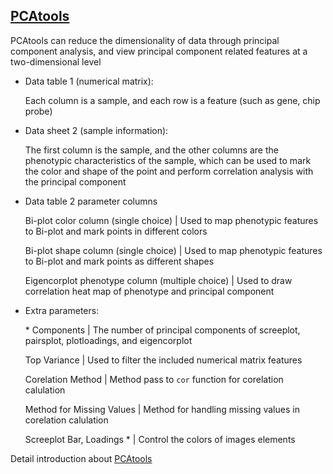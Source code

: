 ## [PCAtools](/basic/pcatools)

PCAtools can reduce the dimensionality of data through principal component analysis, and view principal component related features at a two-dimensional level

- Data table 1 (numerical matrix):

  Each column is a sample, and each row is a feature (such as gene, chip probe)

- Data sheet 2 (sample information):

  The first column is the sample, and the other columns are the phenotypic characteristics of the sample, which can be used to mark the color and shape of the point and perform correlation analysis with the principal component

- Data table 2 parameter columns

  Bi-plot color column (single choice) | Used to map phenotypic features to Bi-plot and mark points in different colors

  Bi-plot shape column (single choice) | Used to map phenotypic features to Bi-plot and mark points as different shapes

  Eigencorplot phenotype column (multiple choice) | Used to draw correlation heat map of phenotype and principal component
  
- Extra parameters:

  \* Components | The number of principal components of screeplot, pairsplot, plotloadings, and eigencorplot

  Top Variance | Used to filter the included numerical matrix features
  
  Corelation Method | Method pass to `cor` function for corelation calulation

  Method for Missing Values | Method for handling missing values in corelation calulation

  Screeplot Bar, Loadings \* |  Control the colors of images elements

Detail introduction about [PCAtools](http://www.bioconductor.org/packages/release/bioc/vignettes/PCAtools/inst/doc/PCAtools.html)
